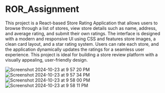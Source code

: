 # ROR_Assignment
 This project is a React-based Store Rating Application that allows users to browse through a list of stores, view store details such as name, address, and average rating, and submit their own ratings. The interface is designed with a modern and responsive UI using CSS and features store images, a clean card layout, and a star rating system. Users can rate each store, and the application dynamically updates the ratings for a seamless user experience. This project is ideal for building a store review platform with a visually appealing, user-friendly design.

 ![Screenshot 2024-10-23 at 9 57 20 PM](https://github.com/user-attachments/assets/5c71c17e-b25a-4e80-a21e-0c19e25f38f7)
![Screenshot 2024-10-23 at 9 57 34 PM](https://github.com/user-attachments/assets/d6f90619-38d7-4373-8597-199a89e75c82)
![Screenshot 2024-10-23 at 9 58 00 PM](https://github.com/user-attachments/assets/68629b00-8310-4eae-b7f5-89d21257d269)
![Screenshot 2024-10-23 at 9 58 11 PM](https://github.com/user-attachments/assets/359751d6-42ed-49e8-b0eb-fc01b83d20bf)
